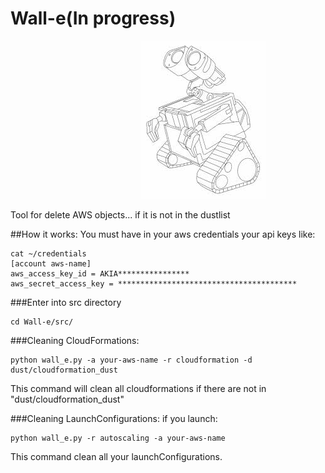 # Wall-e(In progress)
&nbsp;&nbsp;&nbsp;&nbsp;&nbsp;&nbsp;&nbsp;&nbsp;&nbsp;&nbsp;&nbsp;&nbsp;&nbsp;&nbsp;&nbsp;&nbsp;&nbsp;&nbsp;&nbsp;&nbsp;&nbsp;&nbsp;&nbsp;&nbsp;&nbsp;&nbsp;&nbsp;&nbsp;&nbsp;&nbsp;&nbsp;&nbsp;&nbsp;&nbsp;&nbsp;&nbsp;&nbsp;&nbsp;&nbsp;&nbsp;&nbsp;&nbsp;&nbsp;&nbsp;&nbsp;&nbsp;&nbsp;&nbsp;&nbsp;&nbsp;&nbsp;&nbsp;&nbsp;![Alt text](walle.jpg?raw=true "WALL-E")

Tool for delete AWS objects... if it is not in the dustlist

##How it works:
You must have in your aws credentials your api keys like:
```
cat ~/credentials
[account aws-name]
aws_access_key_id = AKIA****************
aws_secret_access_key = ****************************************
```

###Enter into src directory
```
cd Wall-e/src/
```

###Cleaning CloudFormations:
```
python wall_e.py -a your-aws-name -r cloudformation -d dust/cloudformation_dust
```
This command will clean all cloudformations if there are not in "dust/cloudformation_dust"

###Cleaning LaunchConfigurations:
if you launch:
```
python wall_e.py -r autoscaling -a your-aws-name
```
This command clean all your launchConfigurations.
